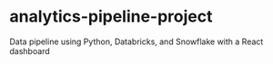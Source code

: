 # analytics-pipeline-project
Data pipeline using Python, Databricks, and Snowflake with a React dashboard

